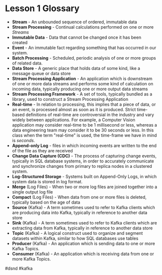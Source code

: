 
# Lesson 1 Glossary
* **Stream** - An unbounded sequence of ordered, immutable data
* **Stream Processing** - Continual calculations performed on one or more *Streams*
* **Immutable Data** - Data that cannot be changed once it has been created
* **Event** - An immutable fact regarding something that has occurred in our system.
* **Batch Processing** - Scheduled, periodic analysis of one or more groups of related data.
* **Data Store** - A generic place that holds data of some kind, like a message queue or data store
* **Stream Processing Application** - An application which is downstream of one or more data streams and performs some kind of calculation on incoming data, typically producing one or more output data streams
* **Stream Processing Framework** - A set of tools, typically bundled as a library, used to construct a Stream Processing Application
* **Real-time** - In relation to processing, this implies that a piece of data, or an event, is processed almost as soon as it is produced. Strict time-based definitions of real-time are controversial in the industry and vary widely between applications. For example, a Computer Vision application may consider real-time to be 1 millisecond or less, whereas a data engineering team may consider it to be 30 seconds or less. In this class when the term "real-time" is used, the time-frame we have in mind is *seconds*.
* **Append-only Log** - files in which incoming events are written to the end of the file as they are received
* **Change Data Capture (CDC)** - The process of capturing change events, typically in SQL database systems, in order to accurately communicate and synchronize changes from primary to replica nodes in a clustered system.
* **Log-Structured Storage** - Systems built on Append-Only Logs, in which system data is stored in log format.
* **Merge** (Log Files) - When two or more log files are joined together into a single output log file
* **Compact** (Log Files) - When data from one or more files is deleted, typically based on the age of data
* **Source** (Kafka) - A term sometimes used to refer to Kafka clients which are producing data into Kafka, typically in reference to another data store
* **Sink** (Kafka) - A term sometimes used to refer to Kafka clients which are extracting data from Kafka, typically in reference to another data store
* **Topic** (Kafka) - A logical construct used to organize and segment datasets within Kafka, similar to how SQL databases use tables
* **Producer** (Kafka) - An application which is sending data to one or more Kafka Topics.
* **Consumer** (Kafka) - An application which is receiving data from one or more Kafka Topics.


#dsnd #kafka